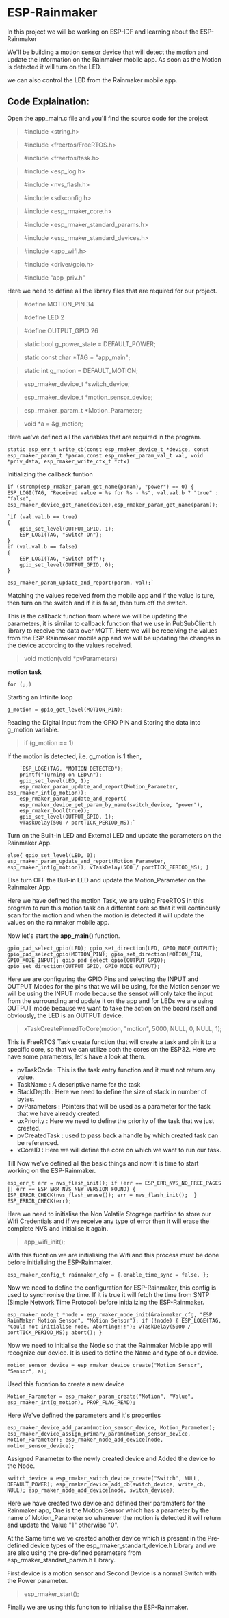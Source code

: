 # ESP-Rainmaker
In this project we will be working on ESP-IDF and learning about the ESP-Rainmaker

We'll be building a motion sensor device that will detect the motion and update the information on the Rainmaker mobile app. As soon as the Motion is detected it will turn on the LED.

we can also control the LED from the Rainmaker mobile app.

## Code Explaination:

Open the app_main.c file and you'll find the source code for the project

> #include <string.h>

> #include <freertos/FreeRTOS.h>

> #include <freertos/task.h>

> #include <esp_log.h>

>#include <nvs_flash.h>

>#include <sdkconfig.h>

>#include <esp_rmaker_core.h>

>#include <esp_rmaker_standard_params.h>

>#include <esp_rmaker_standard_devices.h>

>#include <app_wifi.h>

>#include <driver/gpio.h>

>#include "app_priv.h"

Here we need to define all the library files that are required for our project.

> #define MOTION_PIN 34

> #define LED 2

> #define OUTPUT_GPIO 26

> static bool g_power_state = DEFAULT_POWER;

> static const char *TAG = "app_main";

> static int g_motion = DEFAULT_MOTION;

> esp_rmaker_device_t *switch_device;

> esp_rmaker_device_t *motion_sensor_device;

> esp_rmaker_param_t *Motion_Parameter;

> void *a = &g_motion;

Here we've defined all the variables that are required in the program.

`static esp_err_t write_cb(const esp_rmaker_device_t *device, const esp_rmaker_param_t *param,const esp_rmaker_param_val_t val, void *priv_data, esp_rmaker_write_ctx_t *ctx)`

Initializing the callback funtion

`if (strcmp(esp_rmaker_param_get_name(param), "power") == 0) { ESP_LOGI(TAG, "Received value = %s for %s - %s", val.val.b ? "true" : "false", esp_rmaker_device_get_name(device),esp_rmaker_param_get_name(param));`

    `if (val.val.b == true)
    {
        gpio_set_level(OUTPUT_GPIO, 1);
        ESP_LOGI(TAG, "Switch On");
    }
    if (val.val.b == false)
    {
        ESP_LOGI(TAG, "Switch off");
        gpio_set_level(OUTPUT_GPIO, 0);
    }

    esp_rmaker_param_update_and_report(param, val);`

Matching the values received from the mobile app and if the value is ture, then turn on the switch and if it is false, then turn off the switch.

This is the callback function from where we will be updating the parameters, it is similar to callback function that we use in PubSubClient.h library to receive the data over MQTT. Here we will be receiving the values from the ESP-Rainmaker mobile app and we will be updating the changes in the device according to the values received.

> void motion(void *pvParameters)

**motion task**

`for (;;)` 

Starting an Infinite loop 

`g_motion = gpio_get_level(MOTION_PIN);` 

Reading the Digital Input from the GPIO PIN and Storing the data into g_motion variable.

> if (g_motion == 1)

If the motion is detected, i.e. g_motion is 1 then, 

        `ESP_LOGE(TAG, "MOTION DETECTED");
        printf("Turning on LED\n");
        gpio_set_level(LED, 1);
        esp_rmaker_param_update_and_report(Motion_Parameter, esp_rmaker_int(g_motion));
        esp_rmaker_param_update_and_report(
        esp_rmaker_device_get_param_by_name(switch_device, "power"),
        esp_rmaker_bool(true));
        gpio_set_level(OUTPUT_GPIO, 1);
        vTaskDelay(500 / portTICK_PERIOD_MS);` 

Turn on the Built-in LED and External LED and update the parameters on the Rainmaker App. 

`else{
gpio_set_level(LED, 0);
esp_rmaker_param_update_and_report(Motion_Parameter, esp_rmaker_int(g_motion));
vTaskDelay(500 / portTICK_PERIOD_MS);
 }` 

Else turn OFF the Buil-in LED and update the Motion_Parameter on the Rainmaker App.

Here we have defined the motion Task, we are using FreeRTOS in this program to run this motion task on a different core so that it will continously scan for the motion and when the motion is detected it will update the values on the rainmaker mobile app.

Now let's start the **app_main()** function.

`gpio_pad_select_gpio(LED);
gpio_set_direction(LED, GPIO_MODE_OUTPUT);
gpio_pad_select_gpio(MOTION_PIN);
gpio_set_direction(MOTION_PIN, GPIO_MODE_INPUT);
gpio_pad_select_gpio(OUTPUT_GPIO);
gpio_set_direction(OUTPUT_GPIO, GPIO_MODE_OUTPUT);`

Here we are configuring the GPIO Pins and selecting the INPUT and OUTPUT Modes for the pins that we will be using, for the Motion sensor we will be using the INPUT mode because the sensot will only take the input from the surrounding and update it on the app and for LEDs we are using OUTPUT mode because we want to take the action on the board itself and obviously, the LED is an OUTPUT device.

> xTaskCreatePinnedToCore(motion, "motion", 5000, NULL, 0, NULL, 1);

This is FreeRTOS Task create function that will create a task and pin it to a specific core, so that we can utilize both the cores on the ESP32. Here we have some parameters, let's have a look at them.

- pvTaskCode : This is the task entry function and it must not return any value.
- TaskName : A descriptive name for the task
- StackDepth : Here we need to define the size of stack in number of bytes.
- pvParameters : Pointers that will be used as a parameter for the task that we have already created.
- uxPriority : Here we need to define the priority of the task that we just created.
- pvCreatedTask : used to pass back a handle by which created task can be referenced.
- xCoreID : Here we will define the core on which we want to run our task.

Till Now we've defined all the basic things and now it is time to start working on the ESP-Rainmaker.

`esp_err_t err = nvs_flash_init();
if (err == ESP_ERR_NVS_NO_FREE_PAGES || err == ESP_ERR_NVS_NEW_VERSION_FOUND)
{
ESP_ERROR_CHECK(nvs_flash_erase());
err = nvs_flash_init(); 
}
ESP_ERROR_CHECK(err);`

Here we need to initialise the Non Volatile Stograge partition to store our Wifi Credentials and if we receive any type of error then it will erase the complete NVS and initialise it again.

> app_wifi_init(); 

With this fucntion we are initialising the Wifi and this process must be done before initialising the ESP-Rainmaker.

`esp_rmaker_config_t rainmaker_cfg = {.enable_time_sync = false, };`

Now we need to define the configuration for ESP-Rainmaker, this config is used to synchronise the time. If it is true it will fetch the time from SNTP (Simple Network Time Protocol) before initializing the ESP-Rainmaker.

`esp_rmaker_node_t *node = esp_rmaker_node_init(&rainmaker_cfg, "ESP RainMaker Motion Sensor", "Motion Sensor");
if (!node)
{
ESP_LOGE(TAG, "Could not initialise node. Aborting!!!");
vTaskDelay(5000 / portTICK_PERIOD_MS); abort();
}`

Now we need to initialise the Node so that the Rainmaker Mobile app will recognize our device. It is used to define the Name and type of our device.


`motion_sensor_device = esp_rmaker_device_create("Motion Sensor", "Sensor", a);`

Used this fucntion to create a new device

`Motion_Parameter = esp_rmaker_param_create("Motion", "Value", esp_rmaker_int(g_motion), PROP_FLAG_READ);`

Here We've defined the parameters and it's properties 

`esp_rmaker_device_add_param(motion_sensor_device, Motion_Parameter);
esp_rmaker_device_assign_primary_param(motion_sensor_device, Motion_Parameter);
esp_rmaker_node_add_device(node, motion_sensor_device);`

Assigned Parameter to the newly created device and Added the device to the Node.

`switch_device = esp_rmaker_switch_device_create("Switch", NULL, DEFAULT_POWER);
esp_rmaker_device_add_cb(switch_device, write_cb, NULL);
esp_rmaker_node_add_device(node, switch_device);`

Here we have created two device and defined their paramaters for the Rainmaker app, One is the Motion Sensor which has a parameter by the name of Motion_Parameter so whenever the motion is detected it will return and update the Value "1" otherwise "0".

At the Same time we've created another device which is present in the Pre-defined device types of the esp_rmaker_standart_device.h Library and we are also using the pre-defined parameters from esp_rmaker_standart_param.h Library.

First device is a motion sensor and Second Device is a normal Switch with the Power parameter.

> esp_rmaker_start();

Finally we are using this funciton to initialise the ESP-Rainmaker.
